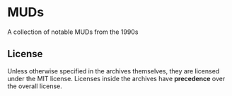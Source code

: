 # MUDs
A collection of notable MUDs from the 1990s

## License
Unless otherwise specified in the archives themselves, they are licensed under the MIT license. Licenses inside the archives have **precedence** over the overall license.
